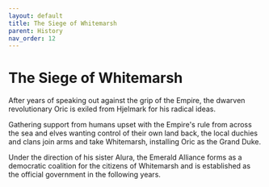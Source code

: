 ```yaml
---
layout: default
title: The Siege of Whitemarsh
parent: History
nav_order: 12
---
```


# The Siege of Whitemarsh

After years of speaking out against the grip of the Empire, the dwarven revolutionary Oric is exiled from Hjelmark for his radical ideas.

Gathering support from humans upset with the Empire's rule from across the sea and elves wanting control of their own land back, the local duchies and clans join arms and take Whitemarsh, installing Oric as the Grand Duke.

Under the direction of his sister Alura, the Emerald Alliance forms as a democratic coalition for the citizens of Whitemarsh and is established as the official government in the following years.
